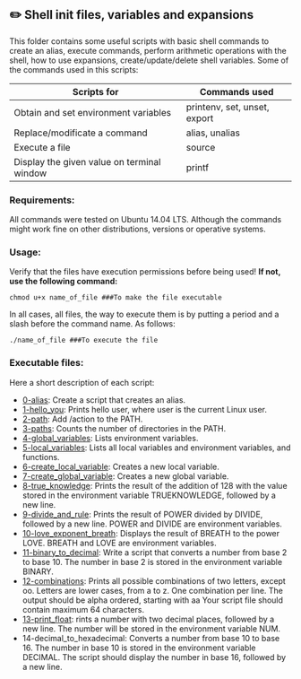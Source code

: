 ## :pencil2: Shell init files, variables and expansions
This folder contains some useful scripts with basic shell commands to create an alias, execute commands, perform arithmetic operations with the shell, how to use expansions, create/update/delete shell variables. Some of the commands used in this scripts:

| Scripts for |Commands used|
|--|--|
| Obtain and set environment variables | printenv, set, unset, export | 
| Replace/modificate a command | alias, unalias|
| Execute a file | source |
| Display the given value on terminal window | printf

### Requirements:
All commands were tested on Ubuntu 14.04 LTS. Although the commands might work fine on other distributions, versions or operative systems.

### Usage:
Verify that the files have execution permissions before being used! **If not, use the following command:**

    chmod u+x name_of_file ###To make the file executable

In all cases, all files, the way to execute them is by putting a period and a slash before the command name. As follows:

    ./name_of_file ###To execute the file

### Executable files:

Here a short description of each script:

+ [0-alias](https://github.com/dmhenaopa/holberton-system_engineering-devops/blob/master/0x03-shell_variables_expansions/0-alias): Create a script that creates an alias.
+ [1-hello_you](https://github.com/dmhenaopa/holberton-system_engineering-devops/blob/master/0x03-shell_variables_expansions/1-hello_you): Prints hello user, where user is the current Linux user.
+ [2-path](https://github.com/dmhenaopa/holberton-system_engineering-devops/blob/master/0x03-shell_variables_expansions/2-path): Add /action to the PATH.
+ [3-paths](https://github.com/dmhenaopa/holberton-system_engineering-devops/blob/master/0x03-shell_variables_expansions/3-paths): Counts the number of directories in the PATH.
+ [4-global_variables](https://github.com/dmhenaopa/holberton-system_engineering-devops/blob/master/0x03-shell_variables_expansions/4-global_variables): Lists environment variables.
+ [5-local_variables](https://github.com/dmhenaopa/holberton-system_engineering-devops/blob/master/0x03-shell_variables_expansions/5-local_variables): Lists all local variables and environment variables, and functions.
+ [6-create_local_variable](https://github.com/dmhenaopa/holberton-system_engineering-devops/blob/master/0x03-shell_variables_expansions/6-create_local_variable): Creates a new local variable.
+ [7-create_global_variable](https://github.com/dmhenaopa/holberton-system_engineering-devops/blob/master/0x03-shell_variables_expansions/7-create_global_variable): Creates a new global variable.
+ [8-true_knowledge](https://github.com/dmhenaopa/holberton-system_engineering-devops/blob/master/0x03-shell_variables_expansions/8-true_knowledge): Prints the result of the addition of 128 with the value stored in the environment variable TRUEKNOWLEDGE, followed by a new line.
+ [9-divide_and_rule](https://github.com/dmhenaopa/holberton-system_engineering-devops/blob/master/0x03-shell_variables_expansions/9-divide_and_rule): Prints the result of POWER divided by DIVIDE, followed by a new line. POWER and DIVIDE are environment variables.
+ [10-love_exponent_breath](https://github.com/dmhenaopa/holberton-system_engineering-devops/blob/master/0x03-shell_variables_expansions/10-love_exponent_breath): Displays the result of BREATH to the power LOVE. BREATH and LOVE are environment variables.
+ [11-binary_to_decimal](https://github.com/dmhenaopa/holberton-system_engineering-devops/blob/master/0x03-shell_variables_expansions/11-binary_to_decimal): Write a script that converts a number from base 2 to base 10. The number in base 2 is stored in the environment variable BINARY.
+ [12-combinations](https://github.com/dmhenaopa/holberton-system_engineering-devops/blob/master/0x03-shell_variables_expansions/12-combinations): Prints all possible combinations of two letters, except oo. Letters are lower cases, from a to z. One combination per line. The output should be alpha ordered, starting with aa Your script file should contain maximum 64 characters.
+ [13-print_float](https://github.com/dmhenaopa/holberton-system_engineering-devops/blob/master/0x03-shell_variables_expansions/13-print_float): rints a number with two decimal places, followed by a new line. The number will be stored in the environment variable NUM.
+ 14-decimal_to_hexadecimal: Converts a number from base 10 to base 16. The number in base 10 is stored in the environment variable DECIMAL. The script should display the number in base 16, followed by a new line. 
<!--stackedit_data:
eyJoaXN0b3J5IjpbLTEyOTQyODE3OTMsLTE4MzM5MzYzMzQsMT
Q3MDE4MDk1NywtNDA0MTg2OTQ4LC0xMTg4MTkyODE0XX0=
-->